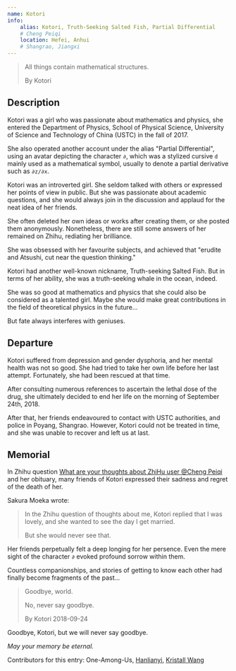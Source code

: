 ```yaml
---
name: Kotori
info:
    alias: Kotori, Truth-Seeking Salted Fish, Partial Differential 
    # Cheng Peiqi
    location: Hefei, Anhui
    # Shangrao, Jiangxi
---
```


> All things contain mathematical structures.
>
> By Kotori

## Description

Kotori was a girl who was passionate about mathematics and physics, she entered the Department of Physics, School of Physical Science, University of Science and Technology of China (USTC) in the fall of 2017.

She also operated another account under the alias "Partial Differential",
using an avatar depicting the character `∂`,
which was a stylized cursive `d` mainly used as a mathematical symbol, usually to denote a partial derivative such as `∂z/∂x`.

Kotori was an introverted girl.
She seldom talked with others or expressed her points of view in public.
But she was passionate about academic questions,
and she would always join in the discussion and applaud for the neat idea of her friends.

She often deleted her own ideas or works after creating them, or she posted them anonymously.
Nonetheless, there are still some answers of her remained on Zhihu, rediating her brilliance.

She was obsessed with her favourite subjects, and achieved that "erudite and Atsushi, cut near the question thinking."

Kotori had another well-known nickname, Truth-seeking Salted Fish.
But in terms of her ability, she was a truth-seeking whale in the ocean, indeed.

She was so good at mathematics and physics that she could also be considered as a talented girl.
Maybe she would make great contributions in the field of theoretical physics in the future...

But fate always interferes with geniuses.

## Departure

Kotori suffered from depression and gender dysphoria,
and her mental health was not so good.
She had tried to take her own life before her last attempt.
Fortunately, she had been rescued at that time.

After consulting numerous references to ascertain the lethal dose of the drug,
she ultimately decided to end her life on the morning of September 24th, 2018.

After that, her friends endeavoured to contact with USTC authorities, and police in Poyang, Shangrao.
However, Kotori could not be treated in time, and she was unable to recover and left us at last.

## Memorial

In Zhihu question [What are your thoughts about ZhiHu user @Cheng Peiqi](https://www.zhihu.com/question/347747351) and her obituary, many friends of Kotori expressed their sadness and regret of the death of her.

Sakura Moeka wrote:

> In the Zhihu question of thoughts about me, Kotori replied that I was lovely, and she wanted to see the day I get married.
>
> But she would never see that.

Her friends perpetually felt a deep longing for her persence.
Even the mere sight of the character `∂` evoked profound sorrow within them.

Countless companionships, and stories of getting to know each other had finally become fragments of the past...

> Goodbye, world.
>
> No, never say goodbye.
>
> By Kotori 2018-09-24

Goodbye, Kotori, but we will never say goodbye.

*May your memory be eternal.*

Contributors for this entry: One-Among-Us, [Hanlianyi](http://twitter.com/HANLIANYI520), [Kristall Wang](https://github.com/KristallWang)
